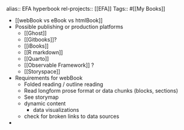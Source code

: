alias:: EFA hyperbook
rel-projects:: [[EFA]]
Tags:: #[[My Books]]

- [[webBook vs eBook vs htmlBook]]
- Possible publishing or production platforms
	- [[Ghost]]
	- [[Gitbooks]]?
	- [[iBooks]]
	- [[R markdown]]
	- [[Quarto]]
	- [[Observable Framework]] ?
	- [[Storyspace]]
- Requirements for webBook
	- Folded reading / outline reading
	- Read longform prose format or data chunks (blocks, sections)
	- See storymap
	- dynamic content
		- data visualizations
	- check for broken links to data sources
-
